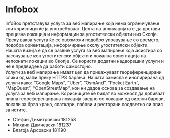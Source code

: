# Infobox

InfoBox претставува услуга за веб мапирање која нема
ограничување кои корисници ќе ја употребуваат. Целта на апликацијата е да
достави прецизна локација и информации за угостителски објекти низ Скопје.
Преку ваква услуга ќе се овозможи подобро управување со времето, подобра
ориентација, информирање околу угостителски објекти.<br>
Нашата визија е да се развие услуга за веб мапирање која асистира со
насочување кон угостителски објекти и локална ориентација на непознати
локации во Скопје. Се користи додатни надворешни услуги и не е
предвидена да работи самостојно.<br>
Услуги за веб мапирање имаат цел да прикажуваат геореференцирани
слики од мапи преку HTTPS барања. Нашата замисла е инспирирана од услуги
како: “Google Maps”, “Uber”, “OsmAnd”, “Pocket Earth”, “MapQuest”,
“OpenStreetMap”, кои ни дадоа основа за создавање на услуга за веб
мапирање. Корисниците ќе бидат во можност да добиваат нивна
геореференцирана локација заедно со локации од околни барови, локали за
брза храна, слаткари, пабови и ресторани соодветно си опис за истите.

- Стефан Димитровски 181258 <br>
- Михаил Дамчевски 181237 <br>
- Благоја Арсовски 181190 <br>

